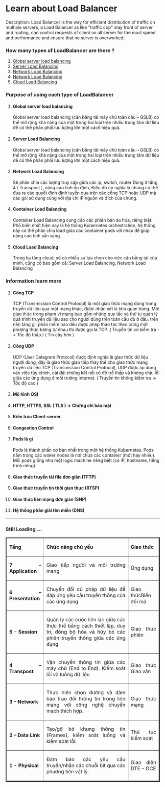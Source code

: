 <h1>Learn about Load Balancer</h1>
<p>
Description: Load Balancer is the way for efficient distribution of traffic on multiple servers, a Load Balancer as like "traffic cop" stay front of server and routing, can control requests of client on all server for the most speed and performance and ensure that no server is overworked.
</p>
 
<h3>How many types of LoadBalancer are there ?</h3>


<ol>
   
   <li><a href="#Section1">Global server load balancing</a></li>
   <li><a href="#Section2">Server Load Balancing</a></li>
   <li><a href="#Section3">Network Load Balancing</a></li>
   <li><a href="#Section4">Network Load Balancing</a></li>
   <li><a href="#Section5">Cloud Load Balancing</a></li>
</ol>


<h3>Purpose of using each type of LoadBalancer</h3>




<ol>
   
   <li><h4>Global server load balancing</li>
<div id="user-content-section1" dir="auto">

Global server load balancing (cân bằng tải máy chủ toàn cầu – GSLB) có thể mở rộng khả năng của một trong hai loại trên nhiều trung tâm dữ liệu để có thể phân phối lưu lượng lớn một cách hiệu quả.

</div>


<li><h4>Server Load Balancing</h4></li>
<div id="user-content-section2" dir="auto">

Global server load balancing (cân bằng tải máy chủ toàn cầu – GSLB) có thể mở rộng khả năng của một trong hai loại trên nhiều trung tâm dữ liệu để có thể phân phối lưu lượng lớn một cách hiệu quả.

</div>


<li><h4>Network Load Balancing</h4></li>
<div id="user-content-section3" dir="auto">

Sẽ phân chia các lượng truy cập giữa các ip, switch, router
Dùng ở tầng 4 (  Transpost ), nâng cao tính ổn định, Điều đó có nghĩa là chúng có thể đưa ra các quyết định định tuyến dựa trên các cổng TCP hoặc UDP mà các gói sử dụng cùng với địa chỉ IP nguồn và đích của chúng.

</div>
<li><h4>Container Load Balancing</h4></li>
<div id="user-content-section4" dir="auto">

Container Load Balancing cung cấp các phiên bản ảo hóa, riêng biệt. 
Phổ biến nhất hiện nay là hệ thống Kubernetes orchestration, 
hệ thống này có thể phân chia load giữa các container pods với nhau để giúp nâng cao tính sẵn sàng.

</div>
<li><h4>Cloud Load Balancing</h4></li>
<div id="user-content-section5" dir="auto">

Trong hạ tầng cloud, sẽ có nhiều sự lựa chọn cho việc cân bằng tải của mình, cũng có bao gồm cả: Server Load Balancing, Network Load Balancing

</div>

</ol>


<h3>Information learn more</h3>


<ol>




<li><h4>Cổng TCP</h4>
<p>TCP (Transmission Control Protocol) là một giao thức mạng dùng trong truyền dữ liệu qua một mạng khác, được nhận xét là khá quan trọng. Một giao thức trong phạm vi mạng bao gồm những quy tắc và thứ tự quản lý quá trình truyền dữ liệu sao cho người dùng trên toàn cầu dù ở đâu, trên nền tảng gì, phần mềm nào đều được phép thao tác theo cùng một phương thức tương tự nhau thì được gọi là TCP.
 ( Truyển tin có kiểm tra -> Tốc độ thấp )
( Tin cậy hơn )</p>
</li>


<li><h4>Cổng UDP</h4>
<p>
UDP (User Datagram Protocol) được định nghĩa là giao thức dữ liệu người dùng, đây là giao thức giao tiếp thay thế cho giao thức mạng truyền dữ liệu TCP (Transmission Control Protocol), UDP được áp dụng vào việc tùy chỉnh, cài đặt những kết nối có độ trễ thấp và không chịu lỗi giữa các ứng dụng ở môi trường internet.
 ( Truyền tin không kiểm tra -> Tốc độ cao )
</p>
</li>


<li><h4>Mô hình OSI</h4>


<p></p>
</li>


<li><h4>HTTP, HTTPS, SSL ( TLS ) -> Chứng chỉ bảo mật</h4></li>


<li><h4>Kiến ​​trúc Client-server</h4></li>


<li><h4>Congestion Control </h4></li>


<li><h4>Pods là gì</h4>
<p>
Pods là thành phần cơ bản nhất trong một hệ thống Kubernetes. 
Pods nằm trong các woker nodes là nơi chứa các container (một hay nhiều). 
Mỗi pods giống như một logic machine riêng biệt (có IP, hostname, tiếng trình riêng).




</p>
</li>


<li><h4>Giao thức truyền tải file đơn giản (TFTP)</h4></li>


<li><h4>Giao thức truyền tin thời gian thực (RTSP)</h4></li>


<li><h4>Giao thức liên mạng đơn giản (SNP)</h4></li>


<li><h4>Hệ thống phân giải tên miền (DNS)</h4></li>




</ol>



<hr></hr>
<h3>Still Loading ...</h3>




<table border="3">
<tbody>
<tr>
<td>
<p style="text-align:justify"><strong>Tầng</strong></p>
</td>
<td><p style="text-align:justify"><strong>Chức năng chủ yếu</strong></p></td>
<td><p style="text-align:justify"><strong>Giao thức</strong></p></td>
</tr>


<tr>
<td><p style="text-align:justify"><strong>7 – Application</strong></p></td>
<td><p style="text-align:justify">Giao tiếp người và môi trường mạng</p></td>
<td><p style="text-align:justify">Ứng dụng</p></td>
</tr>
	
<tr>
<td><p style="text-align:justify"><strong>6 – Presentation</strong></p></td>
<td><p style="text-align:justify">Chuyển đổi cú pháp dữ liệu để đáp ứng yêu cầu truyền thông của các ứng dụng</p></td>
<td><p style="text-align:justify">Giao thứcBiến đổi mã</p></td>
</tr>
	
<tr>
<td><p style="text-align:justify"><strong>5 - Session</strong></p></td>
<td><p style="text-align:justify">Quản lý các cuộc liên lạc giữa các thực thể bằng cách thiết lập, duy trì, đồng bộ hóa và hủy bỏ các phiên truyền thông giữa các ứng dụng</p></td>
<td><p style="text-align:justify">Giao thức phiên</p></td>
</tr>
	
<tr>
<td><p style="text-align:justify"><strong>4 – Transpost</strong></p></td>
<td><p style="text-align:justify">Vận chuyển thông tin giữa các máy chủ (End to End). Kiểm soát lỗi và luồng dữ liệu</p></td>
<td><p style="text-align:justify">Giao thức Giao vận</p></td>
</tr>
	
<tr>
<td><p style="text-align:justify"><strong>3 – Network</strong></p></td>
<td><p style="text-align:justify">Thực hiện chọn đường và đảm bảo trao đổi thông tin trong liên mạng với công nghệ chuyển mạch thích hợp.</p></td>
<td><p style="text-align:justify">Giao thức mạng</p></td>
</tr>

	
<tr>
<td><p style="text-align:justify"><strong>2 – Data Link</strong></p></td>
<td><p style="text-align:justify">Tạo/gỡ bỏ khung thông tin (Frames), kiểm soát luồng và kiểm soát lỗi.</p></td>
<td><p style="text-align:justify">Thủ tục kiểm soát</p></td>
</tr>
	
	
<tr>
<td><p style="text-align:justify"><strong>1 - Physical</strong></p></td>
<td><p style="text-align:justify">Đảm bảo các yêu cầu truyền/nhận các chuỗi bit qua các phương tiện vật lý.</p></td>
<td><p style="text-align:justify">Giao diện DTE - DCE</p></td>
</tr>


</tbody>
</table>


